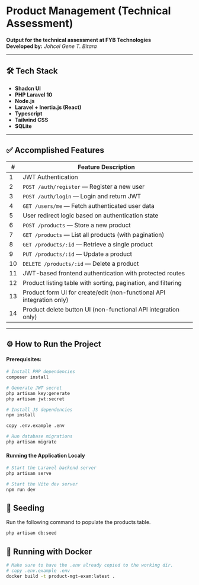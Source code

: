 # Product Management (Technical Assessment)

**Output for the technical assessment at FYB Technologies**  
**Developed by:** _Johcel Gene T. Bitara_

---

## 🛠 Tech Stack

- **Shadcn UI**
- **PHP Laravel 10**
- **Node.js**
- **Laravel + Inertia.js (React)**
- **Typescript**
- **Tailwind CSS**
- **SQLite**

---

## ✅ Accomplished Features

| #   | Feature Description                                                   |
| --- | --------------------------------------------------------------------- |
| 1   | JWT Authentication                                                    |
| 2   | `POST /auth/register` — Register a new user                           |
| 3   | `POST /auth/login` — Login and return JWT                             |
| 4   | `GET /users/me` — Fetch authenticated user data                       |
| 5   | User redirect logic based on authentication state                     |
| 6   | `POST /products` — Store a new product                                |
| 7   | `GET /products` — List all products (with pagination)                 |
| 8   | `GET /products/:id` — Retrieve a single product                       |
| 9   | `PUT /products/:id` — Update a product                                |
| 10  | `DELETE /products/:id` — Delete a product                             |
| 11  | JWT-based frontend authentication with protected routes               |
| 12  | Product listing table with sorting, pagination, and filtering         |
| 13  | Product form UI for create/edit (non-functional API integration only) |
| 14  | Product delete button UI (non-functional API integration only)        |

---

## ⚙️ How to Run the Project

#### Prerequisites:

```bash
# Install PHP dependencies
composer install

# Generate JWT secret
php artisan key:generate
php artisan jwt:secret

# Install JS dependencies
npm install

copy .env.example .env

# Run database migrations
php artisan migrate
```

#### Running the Application Localy

```bash
# Start the Laravel backend server
php artisan serve

# Start the Vite dev server
npm run dev
```

## 🌱 Seeding

Run the following command to populate the products table.

```bash
php artisan db:seed
```

## 🐋 Running with Docker

```bash
# Make sure to have the .env already copied to the working dir.
# copy .env.example .env
docker build -t product-mgt-exam:latest .
```
